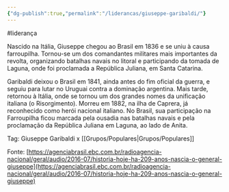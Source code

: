 ```yaml
---
{"dg-publish":true,"permalink":"/liderancas/giuseppe-garibaldi/"}
---
```


#liderança

Nascido na Itália, Giuseppe chegou ao Brasil em 1836 e se uniu à causa farroupilha. Tornou-se um dos comandantes militares mais importantes da revolta, organizando batalhas navais no litoral e participando da tomada de Laguna, onde foi proclamada a República Juliana, em Santa Catarina.

Garibaldi deixou o Brasil em 1841, ainda antes do fim oficial da guerra, e seguiu para lutar no Uruguai contra a dominação argentina. Mais tarde, retornou à Itália, onde se tornou um dos grandes nomes da unificação italiana (o Risorgimento). Morreu em 1882, na ilha de Caprera, já reconhecido como herói nacional italiano. No Brasil, sua participação na Farroupilha ficou marcada pela ousadia nas batalhas navais e pela proclamação da República Juliana em Laguna, ao lado de Anita.

Tag: Giuseppe Garibaldi x [[Grupos/Populares\|Grupos/Populares]]

Fonte: [https://agenciabrasil.ebc.com.br/radioagencia-nacional/geral/audio/2016-07/historia-hoje-ha-209-anos-nascia-o-general-giuseppe](https://agenciabrasil.ebc.com.br/radioagencia-nacional/geral/audio/2016-07/historia-hoje-ha-209-anos-nascia-o-general-giuseppe)
